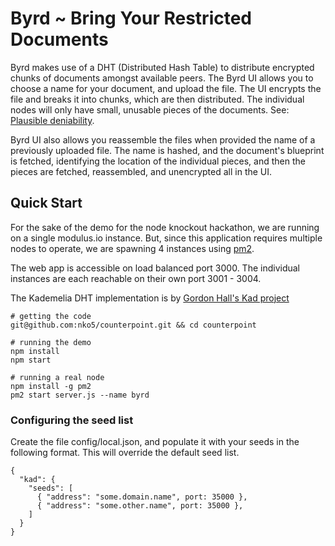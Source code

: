 # Byrd ~ Bring Your Restricted Documents

Byrd makes use of a DHT (Distributed Hash Table) to distribute encrypted chunks of documents amongst available peers. The Byrd UI allows you to choose a name for your document, and upload the file. The UI encrypts the file and breaks it into chunks, which are then distributed. The individual nodes will only have small, unusable pieces of the documents. See: [Plausible deniability](https://en.wikipedia.org/wiki/Plausible_deniability).

Byrd UI also allows you reassemble the files when provided the name of a previously uploaded file. The name is hashed, and the document's blueprint is fetched, identifying the location of the individual pieces, and then the pieces are fetched, reassembled, and unencrypted all in the UI.

## Quick Start

For the sake of the demo for the node knockout hackathon, we are running on a single modulus.io instance. But, since this application requires multiple nodes to operate, we are spawning 4 instances using [pm2](https://github.com/Unitech/pm2).

The web app is accessible on load balanced port 3000. The individual instances are each reachable on their own port 3001 - 3004.

The Kademelia DHT implementation is by [Gordon Hall's Kad project](http://github.com/gordonwritescode)

```
# getting the code
git@github.com:nko5/counterpoint.git && cd counterpoint

# running the demo
npm install
npm start

# running a real node
npm install -g pm2
pm2 start server.js --name byrd
```
### Configuring the seed list

Create the file config/local.json, and populate it with your seeds in the following format. This will override the default seed list.

```
{
  "kad": {
    "seeds": [
      { "address": "some.domain.name", port: 35000 },
      { "address": "some.other.name", port: 35000 },
    ]
  }
}
```
